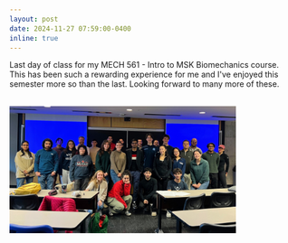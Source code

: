 ```yaml
---
layout: post
date: 2024-11-27 07:59:00-0400
inline: true
---
```



Last day of class for my MECH 561 - Intro to MSK Biomechanics course. This has been such a rewarding experience for me and I've enjoyed this semester more so than the last. Looking forward to many more of these. 

<br>
<img src="assets/img/fall2024.jpg" 
     alt="MECH 561 Fall 2024"
	 width="400" />